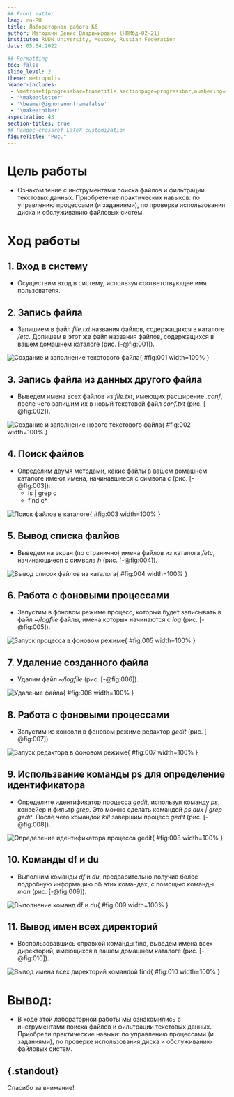 ```yaml
---
## Front matter
lang: ru-RU
title: Лабораторная работа №6
author: Матюшкин Денис Владимирович (НПИбд-02-21)
institute: RUDN University, Moscow, Russian Federation
date: 05.04.2022

## Formatting
toc: false
slide_level: 2
theme: metropolis
header-includes: 
 - \metroset{progressbar=frametitle,sectionpage=progressbar,numbering=fraction}
 - '\makeatletter'
 - '\beamer@ignorenonframefalse'
 - '\makeatother'
aspectratio: 43
section-titles: true
## Pandoc-crossref LaTeX customization
figureTitle: "Рис."
---
```


# Цель работы

- Ознакомление с инструментами поиска файлов и фильтрации текстовых данных. Приобретение практических навыков: по управлению процессами (и заданиями), по проверке использования диска и обслуживанию файловых систем.

# Ход работы

## 1. Вход в систему
- Осуществим вход в систему, используя соответствующее имя пользователя.

## 2. Запись файла
- Запишием в файл *file.txt* названия файлов, содержащихся в каталоге */etc*. Допишем в этот же файл названия файлов, содержащихся в вашем домашнем каталоге (рис. [-@fig:001]).

![Создание и заполнение текстового файла](../report/image/1.png){ #fig:001 width=100% }

## 3. Запись файла из данных другого файла
- Выведем имена всех файлов из *file.txt*, имеющих расширение *.conf*, после чего запишим их в новый текстовой файл *conf.txt* (рис. [-@fig:002]).

![Создание и заполнение нового текстового файла](../report/image/2.png){ #fig:002 width=100% }

## 4. Поиск файлов 
- Определим двумя методами, какие файлы в вашем домашнем каталоге имеют имена, начинавшиеся с символа *с* (рис. [-@fig:003]):
    - ls | grep c
    - find c*

![Поиск файлов в каталоге](../report/image/3.png){ #fig:003 width=100% }

## 5. Вывод списка фалйов
- Выведем на экран (по странично) имена файлов из каталога */etc*, начинающиеся с символа *h* (рис. [-@fig:004]).

![Вывод список файлов из каталога](../report/image/4.png){ #fig:004 width=100% }

## 6. Работа с фоновыми процессами
- Запустим в фоновом режиме процесс, который будет записывать в файл *~/logfile* файлы, имена которых начинаются с *log* (рис. [-@fig:005]).

![Запуск процесса в фоновом режиме](../report/image/5.png){ #fig:005 width=100% }

## 7. Удаление созданного файла
- Удалим файл *~/logfile* (рис. [-@fig:006]).

![Удаление файла](../report/image/6.png){ #fig:006 width=100% }

## 8. Работа с фоновыми процессами
- Запустим из консоли в фоновом режиме редактор *gedit* (рис. [-@fig:007]).

![Запуск редактора в фоновом режиме](../report/image/7.png){ #fig:007 width=100% }

## 9. Использвание команды ps для определение идентификатора
- Определите идентификатор процесса *gedit*, используя команду *ps*, конвейер и фильтр *grep*. Это можно сделать командой *ps aux | grep gedit*. После чего командой *kill* завершим процесс *gedit* (рис. [-@fig:008]).

![Определение идентификатора процесса gedit](../report/image/8.png){ #fig:008 width=100% }

## 10. Команды df и du 
- Выполним команды *df* и *du*, предварительно получив более подробную информацию об этих командах, с помощью команды *man* (рис. [-@fig:009]).

![Выполнение команд df и du](../report/image/9.png){ #fig:009 width=100% }

## 11. Вывод имен всех директорий
- Воспользовавшись справкой команды find, выведем имена всех директорий, имеющихся в вашем домашнем каталоге (рис. [-@fig:010]).

![Вывод имена всех директорий командой find](../report/image/10.png){ #fig:010 width=100% }

# Вывод: 

- В ходе этой лабораторной работы мы ознакомились с инструментами поиска файлов и фильтрации текстовых данных. Приобрели практические навыки: по управлению процессами (и заданиями), по проверке использования диска и обслуживанию файловых систем.

## {.standout}

Спасибо за внимание!











